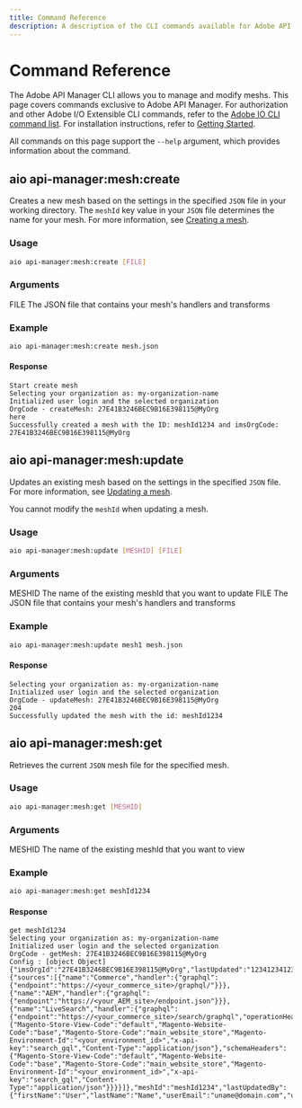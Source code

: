 ```yaml
---
title: Command Reference
description: A description of the CLI commands available for Adobe API Manager.
---
```


# Command Reference

The Adobe API Manager CLI allows you to manage and modify meshs. This page covers commands exclusive to Adobe API Manager. For authorization and other Adobe I/O Extensible CLI commands, refer to the [Adobe IO CLI command list]. For installation instructions, refer to [Getting Started].

All commands on this page support the `--help` argument, which provides information about the command.

## aio api-manager:mesh:create

Creates a new mesh based on the settings in the specified `JSON` file in your working directory. The `meshId` key value in your `JSON` file determines the name for your mesh. For more information, see [Creating a mesh].

### Usage

```bash
aio api-manager:mesh:create [FILE]
```

### Arguments

  FILE    The JSON file that contains your mesh's handlers and transforms

### Example

```bash
aio api-manager:mesh:create mesh.json
```

#### Response

```terminal
Start create mesh
Selecting your organization as: my-organization-name
Initialized user login and the selected organization
OrgCode - createMesh: 27E41B3246BEC9B16E398115@MyOrg
here
Successfully created a mesh with the ID: meshId1234 and imsOrgCode: 27E41B3246BEC9B16E398115@MyOrg
```

## aio api-manager:mesh:update

Updates an existing mesh based on the settings in the specified `JSON` file. For more information, see [Updating a mesh].

<InlineAlert variant="info" slots="text"/>

You cannot modify the `meshId` when updating a mesh.

### Usage

```bash
aio api-manager:mesh:update [MESHID] [FILE]
```

### Arguments

  MESHID  The name of the existing meshId that you want to update
  FILE      The JSON file that contains your mesh's handlers and transforms

### Example

```bash
aio api-manager:mesh:update mesh1 mesh.json
```

#### Response

```terminal
Selecting your organization as: my-organization-name
Initialized user login and the selected organization
OrgCode - updateMesh: 27E41B3246BEC9B16E398115@MyOrg
204
Successfully updated the mesh with the id: meshId1234
```

## aio api-manager:mesh:get

Retrieves the current `JSON` mesh file for the specified mesh.

### Usage

```bash
aio api-manager:mesh:get [MESHID]
```

### Arguments

  MESHID  The name of the existing meshId that you want to view

### Example

```bash
aio api-manager:mesh:get meshId1234
```

#### Response

```terminal
get meshId1234
Selecting your organization as: my-organization-name
Initialized user login and the selected organization
OrgCode - getMesh: 27E41B3246BEC9B16E398115@MyOrg
Config : [object Object]
{"imsOrgId":"27E41B3246BEC9B16E398115@MyOrg","lastUpdated":"1234123412341","meshConfig":{"sources":[{"name":"Commerce","handler":{"graphql":{"endpoint":"https://<your_commerce_site>/graphql/"}}},{"name":"AEM","handler":{"graphql":{"endpoint":"https://<your_AEM_site>/endpoint.json"}}},{"name":"LiveSearch","handler":{"graphql":{"endpoint":"https://<your_commerce_site>/search/graphql","operationHeaders":{"Magento-Store-View-Code":"default","Magento-Website-Code":"base","Magento-Store-Code":"main_website_store","Magento-Environment-Id":"<your_environment_id>","x-api-key":"search_gql","Content-Type":"application/json"},"schemaHeaders":{"Magento-Store-View-Code":"default","Magento-Website-Code":"base","Magento-Store-Code":"main_website_store","Magento-Environment-Id":"<your_environment_id>","x-api-key":"search_gql","Content-Type":"application/json"}}}}]},"meshId":"meshId1234","lastUpdatedBy":{"firstName":"User","lastName":"Name","userEmail":"uname@domain.com","userId":"undefined","displayName":"User%20Name"}}
```

<!-- Link Definitions -->
[Getting Started]: getting-started.md
[Adobe IO CLI command list]: https://github.com/adobe/aio-cli#commands
[Creating a mesh]: create-mesh.md
[Updating a mesh]: create-mesh.md#update_an_existing_mesh
